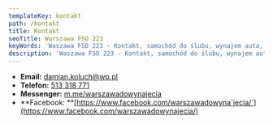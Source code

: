 ```yaml
---
templateKey: kontakt
path: /kontakt
title: Kontakt
seoTitle: Warszawa FSO 223
keyWords: 'Waszawa FSO 223 - Kontakt, samochód do ślubu, wynajem auta, ślub, okazje'
description: 'Waszawa FSO 223 - Kontakt, samochód do ślubu, wynajem auta, ślub, okazje'
---
```

* **Email:** <a href="mailto: damian.koluch@wp.pl">damian.koluch@wp.pl</a>
* **Telefon:** <a href="tel: damian.koluch@wp.pl">513 318 771 </a>
* **Messenger:** [m.me/warszawadowynajecia](m.me/warszawadowynajecia)
* **Facebook: **[https://www.facebook.com/warszawadowyna`jecia/`](https://www.facebook.com/warszawadowynajecia/)
